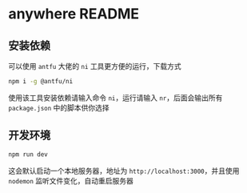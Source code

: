 # anywhere README

## 安装依赖

可以使用 `antfu` 大佬的 `ni` 工具更方便的运行，下载方式

```bash
npm i -g @antfu/ni
```

使用该工具安装依赖请输入命令 `ni`，运行请输入 `nr`，后面会输出所有 `package.json` 中的脚本供你选择

## 开发环境

```bash
npm run dev
```

这会默认启动一个本地服务器，地址为 `http://localhost:3000`，并且使用 `nodemon` 监听文件变化，自动重启服务器
